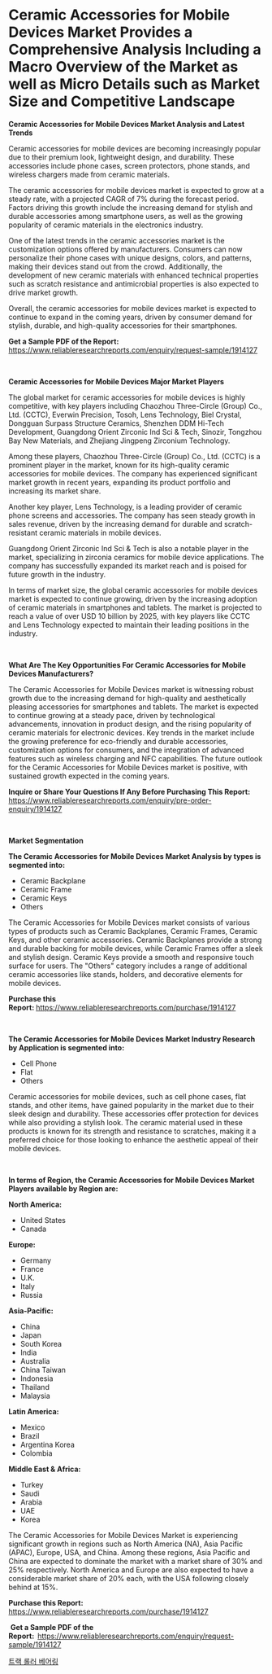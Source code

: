 <p><h1>Ceramic Accessories for Mobile Devices Market Provides a Comprehensive Analysis Including a Macro Overview of the Market as well as Micro Details such as Market Size and Competitive Landscape</h1></p><p><strong>Ceramic Accessories for Mobile Devices Market Analysis and Latest Trends</strong></p>
<p><p>Ceramic accessories for mobile devices are becoming increasingly popular due to their premium look, lightweight design, and durability. These accessories include phone cases, screen protectors, phone stands, and wireless chargers made from ceramic materials.</p><p>The ceramic accessories for mobile devices market is expected to grow at a steady rate, with a projected CAGR of 7% during the forecast period. Factors driving this growth include the increasing demand for stylish and durable accessories among smartphone users, as well as the growing popularity of ceramic materials in the electronics industry.</p><p>One of the latest trends in the ceramic accessories market is the customization options offered by manufacturers. Consumers can now personalize their phone cases with unique designs, colors, and patterns, making their devices stand out from the crowd. Additionally, the development of new ceramic materials with enhanced technical properties such as scratch resistance and antimicrobial properties is also expected to drive market growth.</p><p>Overall, the ceramic accessories for mobile devices market is expected to continue to expand in the coming years, driven by consumer demand for stylish, durable, and high-quality accessories for their smartphones.</p></p>
<p><strong>Get a Sample PDF of the Report:&nbsp;</strong> <a href="https://www.reliableresearchreports.com/enquiry/request-sample/1914127">https://www.reliableresearchreports.com/enquiry/request-sample/1914127</a></p>
<p>&nbsp;</p>
<p><strong>Ceramic Accessories for Mobile Devices Major Market Players</strong></p>
<p><p>The global market for ceramic accessories for mobile devices is highly competitive, with key players including Chaozhou Three-Circle (Group) Co., Ltd. (CCTC), Everwin Precision, Tosoh, Lens Technology, Biel Crystal, Dongguan Surpass Structure Ceramics, Shenzhen DDM Hi-Tech Development, Guangdong Orient Zirconic Ind Sci & Tech, Sinozir, Tongzhou Bay New Materials, and Zhejiang Jingpeng Zirconium Technology.</p><p>Among these players, Chaozhou Three-Circle (Group) Co., Ltd. (CCTC) is a prominent player in the market, known for its high-quality ceramic accessories for mobile devices. The company has experienced significant market growth in recent years, expanding its product portfolio and increasing its market share.</p><p>Another key player, Lens Technology, is a leading provider of ceramic phone screens and accessories. The company has seen steady growth in sales revenue, driven by the increasing demand for durable and scratch-resistant ceramic materials in mobile devices.</p><p>Guangdong Orient Zirconic Ind Sci & Tech is also a notable player in the market, specializing in zirconia ceramics for mobile device applications. The company has successfully expanded its market reach and is poised for future growth in the industry.</p><p>In terms of market size, the global ceramic accessories for mobile devices market is expected to continue growing, driven by the increasing adoption of ceramic materials in smartphones and tablets. The market is projected to reach a value of over USD 10 billion by 2025, with key players like CCTC and Lens Technology expected to maintain their leading positions in the industry.</p></p>
<p>&nbsp;</p>
<p><strong>What Are The Key Opportunities For Ceramic Accessories for Mobile Devices Manufacturers?</strong></p>
<p><p>The Ceramic Accessories for Mobile Devices market is witnessing robust growth due to the increasing demand for high-quality and aesthetically pleasing accessories for smartphones and tablets. The market is expected to continue growing at a steady pace, driven by technological advancements, innovation in product design, and the rising popularity of ceramic materials for electronic devices. Key trends in the market include the growing preference for eco-friendly and durable accessories, customization options for consumers, and the integration of advanced features such as wireless charging and NFC capabilities. The future outlook for the Ceramic Accessories for Mobile Devices market is positive, with sustained growth expected in the coming years.</p></p>
<p><strong>Inquire or Share Your Questions If Any Before Purchasing This Report:</strong> <a href="https://www.reliableresearchreports.com/enquiry/pre-order-enquiry/1914127">https://www.reliableresearchreports.com/enquiry/pre-order-enquiry/1914127</a></p>
<p>&nbsp;</p>
<p><strong>Market Segmentation</strong></p>
<p><strong>The Ceramic Accessories for Mobile Devices Market Analysis by types is segmented into:</strong></p>
<p><ul><li>Ceramic Backplane</li><li>Ceramic Frame</li><li>Ceramic Keys</li><li>Others</li></ul></p>
<p><p>The Ceramic Accessories for Mobile Devices market consists of various types of products such as Ceramic Backplanes, Ceramic Frames, Ceramic Keys, and other ceramic accessories. Ceramic Backplanes provide a strong and durable backing for mobile devices, while Ceramic Frames offer a sleek and stylish design. Ceramic Keys provide a smooth and responsive touch surface for users. The "Others" category includes a range of additional ceramic accessories like stands, holders, and decorative elements for mobile devices.</p></p>
<p><strong>Purchase this Report:&nbsp;</strong><a href="https://www.reliableresearchreports.com/purchase/1914127">https://www.reliableresearchreports.com/purchase/1914127</a></p>
<p>&nbsp;</p>
<p><strong>The Ceramic Accessories for Mobile Devices Market Industry Research by Application is segmented into:</strong></p>
<p><ul><li>Cell Phone</li><li>Flat</li><li>Others</li></ul></p>
<p><p>Ceramic accessories for mobile devices, such as cell phone cases, flat stands, and other items, have gained popularity in the market due to their sleek design and durability. These accessories offer protection for devices while also providing a stylish look. The ceramic material used in these products is known for its strength and resistance to scratches, making it a preferred choice for those looking to enhance the aesthetic appeal of their mobile devices.</p></p>
<p>&nbsp;</p>
<p><strong>In terms of Region, the Ceramic Accessories for Mobile Devices Market Players available by Region are:</strong></p>
<p>
    <p> <strong> North America: </strong>
        <ul>
            <li>United States</li>
            <li>Canada</li>
        </ul>
        </p> 
    <p> <strong> Europe: </strong>
        <ul>
            <li>Germany</li>
            <li>France</li>
            <li>U.K.</li>
            <li>Italy</li>
            <li>Russia</li>
        </ul>
        </p> 
    <p> <strong> Asia-Pacific: </strong>
        <ul>
            <li>China</li>
            <li>Japan</li>
            <li>South Korea</li>
            <li>India</li>
            <li>Australia</li>
            <li>China Taiwan</li>
            <li>Indonesia</li>
            <li>Thailand</li>
            <li>Malaysia</li>
        </ul>
        </p> 
    <p> <strong> Latin America: </strong>
        <ul>
            <li>Mexico</li>
            <li>Brazil</li>
            <li>Argentina Korea</li>
            <li>Colombia</li>
        </ul>
        </p> 
    <p> <strong> Middle East & Africa: </strong>
        <ul>
            <li>Turkey</li>
            <li>Saudi</li>
            <li>Arabia</li>
            <li>UAE</li>
            <li>Korea</li>
        </ul>
    </p>
    </p>
<p><p>The Ceramic Accessories for Mobile Devices Market is experiencing significant growth in regions such as North America (NA), Asia Pacific (APAC), Europe, USA, and China. Among these regions, Asia Pacific and China are expected to dominate the market with a market share of 30% and 25% respectively. North America and Europe are also expected to have a considerable market share of 20% each, with the USA following closely behind at 15%.</p></p>
<p><strong>Purchase this Report: </strong><a href="https://www.reliableresearchreports.com/purchase/1914127">https://www.reliableresearchreports.com/purchase/1914127</a></p>
<p>&nbsp;<strong>Get a Sample PDF of the Report:&nbsp;&nbsp;</strong><a href="https://www.reliableresearchreports.com/enquiry/request-sample/1914127">https://www.reliableresearchreports.com/enquiry/request-sample/1914127</a></p>
<p><strong></strong></p>
<p><p><a href="https://github.com/mpodehpw07370073/Market-Research-Report-List-1/blob/main/90741277649.md">트랙 롤러 베어링</a></p></p>